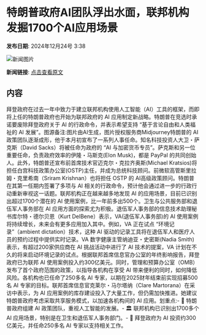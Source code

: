 # ​特朗普政府AI团队浮出水面，联邦机构发掘1700个AI应用场景

**发布日期**: 2024年12月24号 3:38

![新闻图片](https://pic.chinaz.com/picmap/202311231146388063_2.jpg)

**新闻链接**: [点击查看原文](https://www.aibase.com/zh/news/14212)

## 内容

拜登政府在过去一年中致力于建立联邦机构使用人工智能（AI）工具的框架，而即将上任的特朗普政府也开始为联邦政府的 AI 应用制定新战略。特朗普在竞选时承诺要废除拜登政府关于 AI 的行政命令，并表示希望支持 “基于言论自由和人类福祉的 AI 发展”。图源备注:图片由AI生成，图片授权服务商Midjourney特朗普的 AI 政策团队逐渐成形，他于本月初宣布了一系列人事任命。知名科技投资人大卫・萨克斯（David Sacks）将被任命为政府的 “AI 与加密货币专员”。萨克斯和另一位重要任命，负责政府效率的伊隆・马斯克(Elon Musk)，都是 PayPal 的共同创始人。此外，特朗普还宣布前首席技术官迈克尔・克拉齐奥斯(Michael Kratsios)将担任白宫科技政策办公室(OSTP)主任，并成为总统科技顾问。前微软高管斯里拉姆・克里希南（Sriram Krishnan）也将担任 OSTP 的 AI高级政策顾问。特朗普在其第一任期内签署了多项与 AI 相关的行政命令，预计他会通过进一步的行政行动重新审视这一话题。联邦机构正在越来越多地发现 AI 的应用场景，目前已识别出超过1700个潜在的 AI 使用案例，比一年前多出500个。卫生与公共服务部和退伍军人事务部在 AI 应用方面的探索尤为积极。退伍军人事务部的信息技术助理秘书库尔特・德尔贝恩（Kurt DelBene）表示，VA(退伍军人事务部)的 AI 使用案例将持续增长，未来会有更多应用加入其中。例如，VA 正在试点 “环境记录”（ambient dictation）技术，这种 AI 驱动的记录工具将在退伍军人和医疗人员的预约过程中提供实时记录。VA 数字健康主管纳迪亚・史密斯(Nadia Smith)表示，有超过200家供应商在 AI 挑战活动中进行了 AI 技术的提案，VA 计划在不久的将来启动环境记录的试点。根据联邦首席信息官办公室的年终影响报告，拜登政府已为联邦 AI 使用案例投入约300亿美元。同时，管理和预算办公室（OMB）发布了首个政府范围的政策，以指导各机构在享受 AI 带来便利的同时，如何降低风险。各机构也已任命了250多名 AI 专家，以期在2025财年结束前实现招募500名 AI 专家的目标。联邦首席信息官克莱尔・马尔塔纳（Clare Martorana）在采访中表示，为 AI 应用案例的库存建设投入了大量工作，但仍需加快推进。她建议特朗普政府考虑采取共享服务模式，以加速各机构间的 AI 应用。划重点:- 🤖 特朗普政府组建 AI 政策团队，重视人工智能的发展。- 🏛️ 联邦机构已识别出1700多个 AI 应用场景，特别是在卫生和退伍军人事务部门。- 💼 拜登政府为 AI 投资约300亿美元，并任命250多名 AI 专家以支持相关工作。

